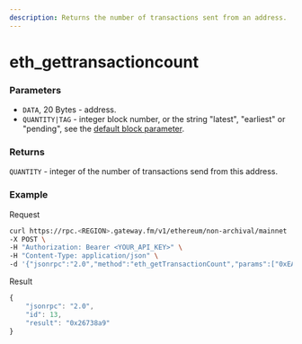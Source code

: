 ```yaml
---
description: Returns the number of transactions sent from an address.
---
```


# eth\_gettransactioncount

### Parameters

* `DATA`, 20 Bytes - address.
* `QUANTITY|TAG` - integer block number, or the string "latest", "earliest" or "pending", see the [default block parameter](https://eth.wiki/json-rpc/API#the-default-block-parameter).

### Returns

`QUANTITY` - integer of the number of transactions send from this address.

### **Example**

Request

```bash
curl https://rpc.<REGION>.gateway.fm/v1/ethereum/non-archival/mainnet  \
-X POST \
-H "Authorization: Bearer <YOUR_API_KEY>" \
-H "Content-Type: application/json" \
-d '{"jsonrpc":"2.0","method":"eth_getTransactionCount","params":["0xEA674fdDe714fd979de3EdF0F56AA9716B898ec8","latest"],"id":13}'
```

Result

```javascript
{
    "jsonrpc": "2.0",
    "id": 13,
    "result": "0x26738a9"
}
```
